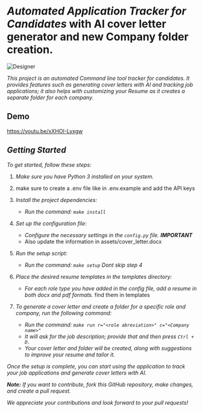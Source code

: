 # *Automated Application Tracker for Candidates* with AI cover letter generator and new Company folder creation.

![Designer](https://github.com/parthjain99/Auto_Jobs/assets/91812749/cbea2c78-52ba-437d-91d3-15512b6b39f9)

*This project is an automated Command line tool tracker for candidates.
It provides features such as generating cover letters with AI and
tracking job applications; it also helps with customizing your Resume
as it creates a separate folder for each company.*

## Demo

https://youtu.be/xXHOI-Lyxgw

## *Getting Started*

*To get started, follow these steps:*

1. *Make sure you have Python 3 installed on your system.*
2. make sure to create a .env file like in .env.example and add the API keys
3. *Install the project dependencies:*

   - *Run the command: ```make install```*
4. *Set up the configuration file:*
      
   - *Configure the necessary settings in the `config.py` file. **IMPORTANT***
   - Also update the information in assets/cover_letter.docx
     
5. *Run the setup script:*

   - *Run the command: `make setup`* *Dont skip step 4*
6. *Place the desired resume templates in the templates directory:*

   - *For each role type  you have added in the config file, add a resume in both docx and pdf formats.* find them in templates 
7. *To generate a cover letter and create a folder for a specific role and company, run the following command:*

   - *Run the command: `make run r="<role abreviation>" c="<Company name>"`*
   - *It will ask for the job description; provide that and then press `Ctrl + D.`*
   - *Your cover letter and folder will be created, along with suggestions to improve your resume and tailor it.*

*Once the setup is complete, you can start using the application to track your job applications and generate cover letters with AI.*

***Note:** If you want to contribute, fork this GitHub repository, make changes, and create a pull request.*

*We appreciate your contributions and look forward to your pull requests!*
